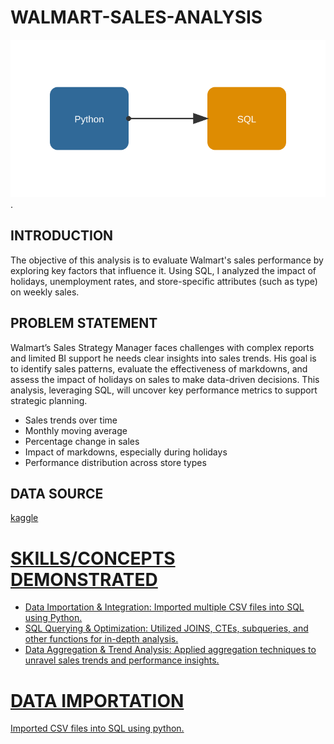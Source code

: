 # WALMART-SALES-ANALYSIS
![data-flow-animated.svg](https://github.com/giftekpen/WALMART-SALES-ANALYSIS/blob/main/data-flow-animated.svg).
## INTRODUCTION
The objective of this analysis is to evaluate Walmart's sales performance by exploring key factors that influence it. Using SQL, I analyzed the impact of holidays, unemployment rates, and store-specific attributes (such as type) on weekly sales.
## PROBLEM STATEMENT
Walmart’s Sales Strategy Manager faces challenges with complex reports and limited BI support he needs clear insights into sales trends. His goal is to identify sales patterns, evaluate the effectiveness of markdowns, and assess the impact of holidays on sales to make data-driven decisions. This analysis, leveraging SQL, will uncover key performance metrics to support strategic planning.
- Sales trends over time
- Monthly moving average
- Percentage change in sales
- Impact of markdowns, especially during holidays
- Performance distribution across store types
## DATA SOURCE
<a href="https://www.kaggle.com/datasets/gustavoserafim/walmart-recruiting-store-sales-forecasting-gsr">kaggle
# SKILLS/CONCEPTS DEMONSTRATED
- Data Importation & Integration: Imported multiple CSV files into SQL using Python.
- SQL Querying & Optimization: Utilized JOINS, CTEs, subqueries, and other functions for in-depth analysis.
- Data Aggregation & Trend Analysis: Applied aggregation techniques to unravel sales trends and performance insights.
# DATA IMPORTATION
Imported CSV files into SQL using python.
